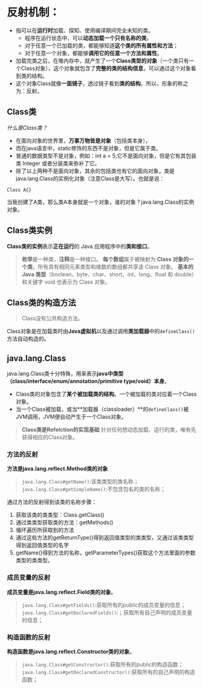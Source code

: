 # 反射机制：

- 指可以在**运行时**加载、探知、使用编译期间完全未知的类。
  - 程序在运行状态中，可以**动态加载一个只有名称的类**，
  - 对于任意一个已加载的类，都能够知道**这个类的所有属性和方法**；
  - 对于任意一个对象，都能够**调用它的任意一个方法和属性**。
- 加载完类之后，在堆内存中，就产生了一个**Class类型的对象**（一个类只有一个Class对象），这个对象就包含了**完整的类的结构信息**，可以通过这个对象看到类的结构。
- 这个对象Class就像**一面镜子**，透过镜子看到**类的结构**，所以，形象的称之为：反射。

## Class类

*什么是Class类？*
- 在面向对象的世界里，**万事万物皆是对象**（包括类本身），
- 而在java语言中，static修饰的东西不是对象，但是它属于类。
- 普通的数据类型不是对象，例如：int a = 5;它不是面向对象，但是它有其包装类 Integer 或者分装类来弥补了它。
- 除了以上两种不是面向对象，其余的包括类也有它的面向对象，类是java.lang.Class的实例化对象（注意Class是大写）。也就是说：
```
Class A{}
```
当我创建了A类，那么类A本身就是一个对象，谁的对象？java.lang.Class的实例对象。

## Class类实例

**Class类的实例**表示**正在运行**的 Java 应用程序中的**类和接口**。
>**枚举**是一种类，**注释**是一种接口。
>**每个数组**属于被映射为 **Class 对象的一个类**，所有具有相同元素类型和维数的数组都共享该 Class 对象。
>**基本的 Java 类型**（boolean、byte、char、short、int、long、float 和 double）和关键字 void 也表示为 Class 对象。

## Class类的构造方法

>Class没有公共构造方法。

Class对象是在加载类时由**Java虚拟机**以及通过调用**类加载器**中的`defineClass()`方法自动构造的。

## java.lang.Class

java.lang.Class类十分特殊，用来表示**java中类型（class/interface/enum/annotation/primitive type/void）本身**。

- Class类的对象包含了**某个被加载类的结构**。一个被加载的类对应着一个Class对象。
- 当一个Class被加载，或当**加载器（classloader）**的`defineClass()`被JVM调用，JVM便自动产生于一个Class对象。

>**Class类是Refelction的实现基础**
>针对任何想动态加载、运行的类，唯有先获得相应的Class对象。

### 方法的反射

**方法是java.lang.reflect.Method类的对象**
>`java.lang.Class#getName()`:该类类型的类名称；
>`java.lang.Class#getSimpleName()`:不包含包名的类的名称；

通过方法的反射得到该类的名称步骤：
1. 获取该类的类类型：Class.getClass()
2. 通过类类型获取类的方法：getMethods()
3. 循环遍历所获取到的方法
4. 通过这些方法的getReturnType()得到返回值类型的类类型，又通过该类类型得到返回值类型的名字
5. getName()得到方法的名称，getParameterTypes()获取这个方法里面的参数类型的类类型。

### 成员变量的反射

**成员变量是java.lang.reflect.Field类的对象**。
>`java.lang.Class#getFields()`:获取所有的public的成员变量的信息；
>`java.lang.Class#getDeclaredFields()`:；获取所有自己声明的成员变量的信息；

### 构造函数的反射

**构造函数是java.lang.reflect.Constructor类的对象**。
>`java.lang.Class#getConstructor()`:获取所有的public的构造函数；
>`java.lang.Class#getDeclaredConstructor()`:获取所有的自己声明的构造函数；
